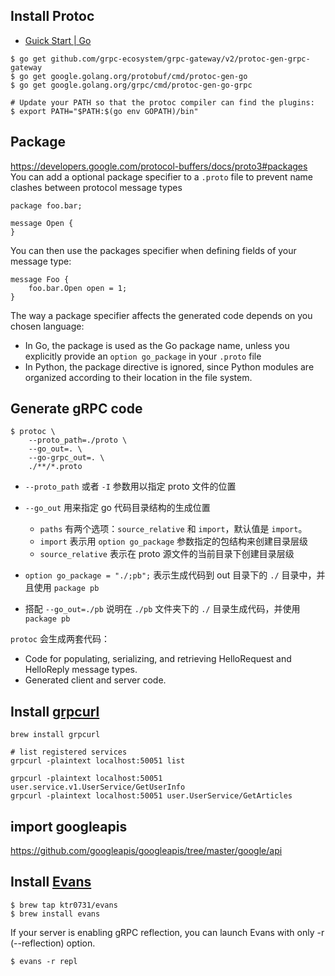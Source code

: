 ## Install Protoc

- [Guick Start | Go](https://grpc.io/docs/languages/go/quickstart/)

```shell
$ go get github.com/grpc-ecosystem/grpc-gateway/v2/protoc-gen-grpc-gateway
$ go get google.golang.org/protobuf/cmd/protoc-gen-go
$ go get google.golang.org/grpc/cmd/protoc-gen-go-grpc

# Update your PATH so that the protoc compiler can find the plugins:
$ export PATH="$PATH:$(go env GOPATH)/bin"
```

## Package
https://developers.google.com/protocol-buffers/docs/proto3#packages
You can add a optional package specifier to a `.proto` file to prevent name clashes between protocol message types
```
package foo.bar;

message Open {
}
```
You can then use the packages specifier when defining fields of your message type:
```
message Foo {
    foo.bar.Open open = 1;
}
```
The way a package specifier affects the generated code depends on you chosen language:
- In Go, the package is used as the Go package name, unless you explicitly provide an `option go_package` in your `.proto` file
- In Python, the package directive is ignored, since Python modules are organized according to their location in the file system.

## Generate gRPC code

```shell
$ protoc \
    --proto_path=./proto \
    --go_out=. \
    --go-grpc_out=. \
    ./**/*.proto
```

- `--proto_path` 或者 `-I` 参数用以指定 proto 文件的位置
- `--go_out` 用来指定 go 代码目录结构的生成位置

  - `paths` 有两个选项：`source_relative` 和 `import`，默认值是 `import`。
  - `import` 表示用 `option go_package` 参数指定的包结构来创建目录层级
  - `source_relative` 表示在 proto 源文件的当前目录下创建目录层级

- `option go_package = "./;pb";` 表示生成代码到 out 目录下的 `./` 目录中，并且使用 `package pb`
- 搭配 `--go_out=./pb` 说明在 `./pb` 文件夹下的 `./` 目录生成代码，并使用 `package pb`

`protoc` 会生成两套代码：

- Code for populating, serializing, and retrieving HelloRequest and HelloReply message types.
- Generated client and server code.

## Install [grpcurl](https://github.com/fullstorydev/grpcurl)

```shell
brew install grpcurl

# list registered services
grpcurl -plaintext localhost:50051 list

grpcurl -plaintext localhost:50051 user.service.v1.UserService/GetUserInfo
grpcurl -plaintext localhost:50051 user.UserService/GetArticles
```

## import googleapis

https://github.com/googleapis/googleapis/tree/master/google/api

## Install [Evans](https://github.com/ktr0731/evans#macos)

```shell
$ brew tap ktr0731/evans
$ brew install evans
```

If your server is enabling gRPC reflection, you can launch Evans with only -r (--reflection) option.

```shell
$ evans -r repl
```
